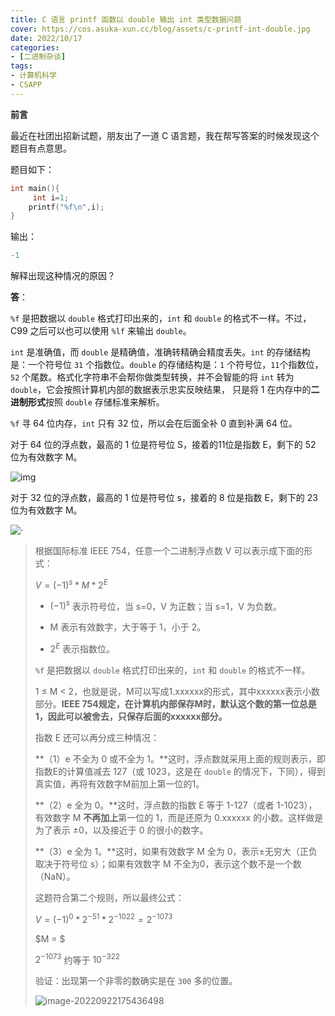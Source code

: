 ```yaml
---
title: C 语言 printf 函数以 double 输出 int 类型数据问题 
cover: https://cos.asuka-xun.cc/blog/assets/c-printf-int-double.jpg
date: 2022/10/17
categories:
- [二进制杂谈]
tags:
- 计算机科学
- CSAPP
---
```



**前言**

<!-- more -->
最近在社团出招新试题，朋友出了一道 C 语言题，我在帮写答案的时候发现这个题目有点意思。

题目如下：

```c
int main(){
     int i=1;
    printf("%f\n",i);   
}
```

输出：

```c
-1
```

解释出现这种情况的原因？

**答**：

`%f` 是把数据以 `double` 格式打印出来的，`int` 和 `double` 的格式不一样。不过，C99 之后可以也可以使用 `%lf` 来输出 `double`。

`int` 是准确值，而 `double` 是精确值，准确转精确会精度丢失。`int` 的存储结构是：一个符号位 `31` 个指数位。`double` 的存储结构是：`1` 个符号位，`11`个指数位，`52` 个尾数。格式化字符串不会帮你做类型转换，并不会智能的将 `int` 转为 `double`，它会按照计算机内部的数据表示忠实反映结果， 只是将 1 在内存中的**二进制形式**按照 `double` 存储标准来解析。

`%f` 寻 64 位内存，`int` 只有 32 位，所以会在后面全补 0 直到补满 64 位。

对于 64 位的浮点数，最高的 1 位是符号位 S，接着的11位是指数 E，剩下的 52 位为有效数字 M。

![img](https://images-1310117338.cos.ap-nanjing.myqcloud.com/blog/bg2010060602.png)

对于 32 位的浮点数，最高的 1 位是符号位 s，接着的 8 位是指数 E，剩下的 23 位为有效数字 M。

![·](https://images-1310117338.cos.ap-nanjing.myqcloud.com/blog/bg2010060601.png)

> 根据国际标准 IEEE 754，任意一个二进制浮点数 V 可以表示成下面的形式：
> 
> $V=(-1)^{s}*M*2^{E}$
> 
> - $(-1) ^ s$ 表示符号位，当 s=0，V 为正数；当 s=1，V 为负数。
> 
> - M 表示有效数字，大于等于 1，小于 2。
> 
> - $2^E$ 表示指数位。
> 
> `%f` 是把数据以 `double` 格式打印出来的，`int` 和 `double` 的格式不一样。
> 
> 1 ≤ M < 2，也就是说，M可以写成1.xxxxxx的形式，其中xxxxxx表示小数部分。**IEEE 754规定，在计算机内部保存M时，默认这个数的第一位总是1，因此可以被舍去，只保存后面的xxxxxx部分。**
> 
> 指数 E 还可以再分成三种情况：
> 
> **（1）e 不全为 0 或不全为 1。**这时，浮点数就采用上面的规则表示，即指数E的计算值减去 127（或 1023，这是在 `double` 的情况下，下同），得到真实值，再将有效数字M前加上第一位的1。
> 
> **（2）e 全为 0。**这时，浮点数的指数 E 等于 1-127（或者 1-1023），有效数字 M **不再加上**第一位的 1，而是还原为 0.xxxxxx 的小数。这样做是为了表示 ±0，以及接近于 0 的很小的数字。
> 
> **（3）e 全为 1。**这时，如果有效数字 M 全为 0，表示±无穷大（正负取决于符号位 s）；如果有效数字 M 不全为0，表示这个数不是一个数（NaN）。
> 
> 这题符合第二个规则，所以最终公式：
> 
> $V=(-1)^0*2^{-51}*2^{-1022}=2^{-1073}$
> 
> $M = $
> 
> $2^{-1073}$ 约等于 $10^{-322}$
> 
> 验证：出现第一个非零的数确实是在 `300` 多的位置。
> 
> ![image-20220922175436498](https://images-1310117338.cos.ap-nanjing.myqcloud.com/blog/image-20220922175436498.png)
